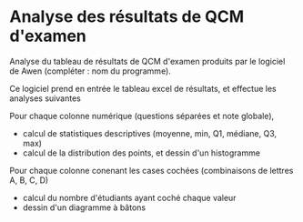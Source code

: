# Analyse des résultats de QCM d'examen

Analyse du tableau de résultats de QCM d'examen produits par le logiciel de Awen (compléter : nom du programme). 

Ce logiciel prend en entrée le tableau excel de résultats, et effectue les analyses suivantes

Pour chaque colonne numérique (questions séparées et note globale), 
- calcul de statistiques descriptives (moyenne, min, Q1, médiane, Q3, max)
- calcul de la distribution des points, et dessin d'un histogramme

Pour chaque colonne conenant les cases cochées (combinaisons de lettres A, B, C, D) 
- calcul du nombre d'étudiants ayant coché chaque valeur
- dessin d'un diagramme à bâtons 
